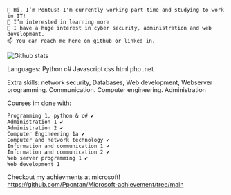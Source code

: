     👋 Hi, I’m Pontus! I'm currently working part time and studying to work in IT!
    👀 I’m interested in learning more
    🌱 I have a huge interest in cyber security, administration and web development. 
    📫 You can reach me here on github or linked in.

![Github stats](https://github-readme-stats.vercel.app/api?username=Ppontan)

Languages:
Python
c#
Javascript
css
html
php
.net

Extra skills:
network security, Databases, Web development, Webserver programming. Communication. Computer engineering. Administration


Courses im done with:

    Programming 1, python & c# ✔️
    Administration 1 ✔️
    Administration 2 ✔️
    Computer Engineering 1a ✔️
    Computer and network technology ✔️
    Information and communication 1 ✔️
    Information and communication 2 ✔️
    Web server programming 1 ✔️
    Web development 1

Checkout my achievments at microsoft!
https://github.com/Ppontan/Microsoft-achievement/tree/main

